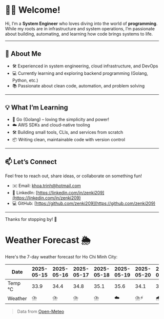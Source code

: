 # 👨‍💻 Welcome!

Hi, I’m a **System Engineer** who loves diving into the world of **programming**. While my roots are in infrastructure and system operations, I’m passionate about building, automating, and learning how code brings systems to life.

---

## 🚀 About Me

- 🛠️ Experienced in system engineering, cloud infrastructure, and DevOps
- 💻 Currently learning and exploring backend programming (Golang, Python, etc.)
- 📚 Passionate about clean code, automation, and problem solving

---

## 💡 What I’m Learning

- 🧠 Go (Golang) – loving the simplicity and power!
- ☁️ AWS SDKs and cloud-native tooling
- 🛠️ Building small tools, CLIs, and services from scratch
- 📦 Writing clean, maintainable code with version control

---

## 📫 Let’s Connect

Feel free to reach out, share ideas, or collaborate on something fun!

- ✉️ Email: khoa.trinh@hotmail.com
- 🔗 LinkedIn: [https://linkedin.com/in/zenki209](https://linkedin.com/in/zenki209)  
- 💻 GitHub: [https://github.com/zenki209](https://github.com/zenki209)

---

Thanks for stopping by! 🌱


# Weather Forecast 🌦️

Here's the 7-day weather forecast for Ho Chi Minh City:

| Date     | 2025-05-15 | 2025-05-16 | 2025-05-17 | 2025-05-18 | 2025-05-19 | 2025-05-20 | 2025-05-21 |
| -------- | ---------- | ---------- | ---------- | ---------- | ---------- | ---------- | ---------- |
| Temp °C  | 33.9       | 34.4       | 34.8       | 35.1       | 35.6       | 34.1       | 34.4       |
| Weather  | ⛈️         | ⛈️         | ⛈️         | ⛈️         | ☁️         | ⛈️⚡        | 🌧️         |


> Data from [Open-Meteo](https://open-meteo.com)